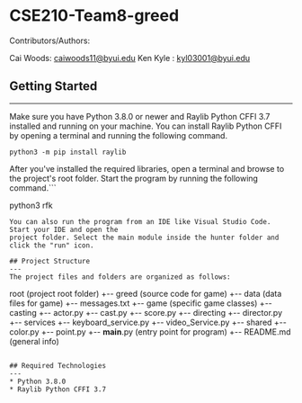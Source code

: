 # CSE210-Team8-greed

Contributors/Authors:

  Cai Woods: caiwoods11@byui.edu
  Ken Kyle : kyl03001@byui.edu


## Getting Started
---
Make sure you have Python 3.8.0 or newer and Raylib Python CFFI 3.7 installed and running on your machine. You can install Raylib Python CFFI by opening a terminal and running the following command.
```
python3 -m pip install raylib
```
After you've installed the required libraries, open a terminal and browse to the project's root folder. Start the program by running the following command.```

python3 rfk 
```
You can also run the program from an IDE like Visual Studio Code. Start your IDE and open the 
project folder. Select the main module inside the hunter folder and click the "run" icon.

## Project Structure
---
The project files and folders are organized as follows:
```
root                    (project root folder)
+-- greed               (source code for game)
  +-- data              (data files for game)
    +-- messages.txt
  +-- game              (specific game classes)
    +-- casting
      +-- actor.py
      +-- cast.py
      +-- score.py
    +-- directing
      +-- director.py
    +-- services
      +-- keyboard_service.py
      +-- video_Service.py
    +-- shared
      +-- color.py
      +-- point.py
  +-- __main__.py       (entry point for program)
+-- README.md           (general info)
```

## Required Technologies
---
* Python 3.8.0
* Raylib Python CFFI 3.7



